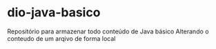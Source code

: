 # dio-java-basico
Repositório para armazenar todo conteúdo de Java básico
Alterando o conteudo de um arqivo de forma local
